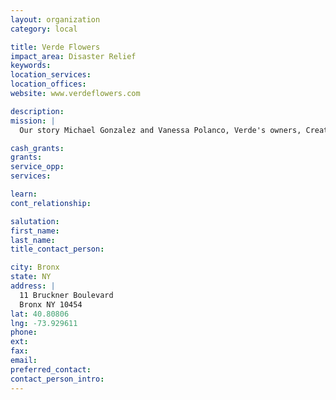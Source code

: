 ```yaml
---
layout: organization
category: local

title: Verde Flowers
impact_area: Disaster Relief
keywords: 
location_services: 
location_offices: 
website: www.verdeflowers.com

description: 
mission: |
  Our story Michael Gonzalez and Vanessa Polanco, Verde's owners, Creative Director and Account Director respectively, personify their company's South Bronx location. Sitting in the heart of the new 'it' place on the city's up-and-coming 'it' list, Michael and Vanessa embrace, contribute to and help lead the artist community, and welcome the area's urban beauty, diversity and roots. This new cultural mecca is a constant source of creative inspiration and personal source of pride. Watching the area evolve, take shape and become the best version of itself, parallels their own business and therefore the neighborhood's voice, humility and authenticity can always be seen in their work.

cash_grants: 
grants: 
service_opp: 
services: 

learn: 
cont_relationship: 

salutation: 
first_name: 
last_name: 
title_contact_person: 

city: Bronx
state: NY
address: |
  11 Bruckner Boulevard    
  Bronx NY 10454
lat: 40.80806
lng: -73.929611
phone: 
ext: 
fax: 
email: 
preferred_contact: 
contact_person_intro: 
---
```

